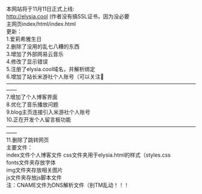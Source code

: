 本网站将于11月11日正式上线:  
http://elysia.cool (作者没有搞SSL证书，因为没必要  
主网页index/html/index.html  
更新：  
1.爱莉希雅生日  
2.删除了没用的乱七八糟的东西  
3.增加了外部网易云音乐  
4.修改了显示错误  
5.注册了elysia.cool域名，并解析绑定    
6.增加了站长米游社个人账号（可以关注🤭  
——————————————————————————————————————  
7.增加了个人博客界面  
8.优化了音乐播放问题  
9.blog主页连接引入米游社个人账号  
10.正在开发个人留言板功能  
——————————————————————————————————————  
11.删除了跳转网页  
主要文件：  
index文件个人博客文件
css文件夹用于elysia.html的样式（styles.css  
fonts文件夹存放字体  
img文件夹存放相关图片  
js文件夹存放js脚本文件  
注：CNAME文件为DNS解析文件（别TM乱动！！！
